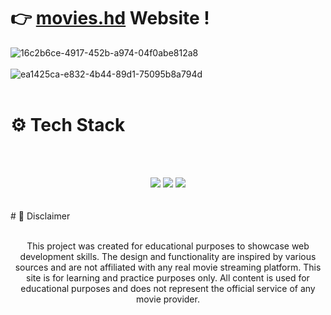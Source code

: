 # 👉 **[movies.hd](https://kushovka.github.io/movies.hd/)** Website !
![16c2b6ce-4917-452b-a974-04f0abe812a8](https://github.com/user-attachments/assets/f5c1d6fa-97ba-41b4-a965-ed6d91cc4e3d)
<br/><br/>
![ea1425ca-e832-4b44-89d1-75095b8a794d](https://github.com/user-attachments/assets/97bb4330-6b8c-4121-956b-3967d9c183fc)
<br/><br/>
# ⚙️ Tech Stack
<br/><br/>
<div align="center">
  <img src="https://img.shields.io/badge/css3-%231572B6.svg?style=for-the-badge&logo=css3&logoColor=white"/>
  <img src="https://img.shields.io/badge/html5-%23E34F26.svg?style=for-the-badge&logo=html5&logoColor=white"/>
  <img src="https://img.shields.io/badge/javascript-%23323330.svg?style=for-the-badge&logo=javascript&logoColor=%23F7DF1E"/>
</div>
<br/><br/>
# 🚨 Disclaimer
<br><br>
<div align="center">
  <p>This project was created for educational purposes to showcase web development skills. The design and functionality are inspired by various sources and are not affiliated with any real movie streaming platform. This site is for learning and practice purposes only. All content is used for educational purposes and does not represent the official service of any movie provider.</p>
</div>

